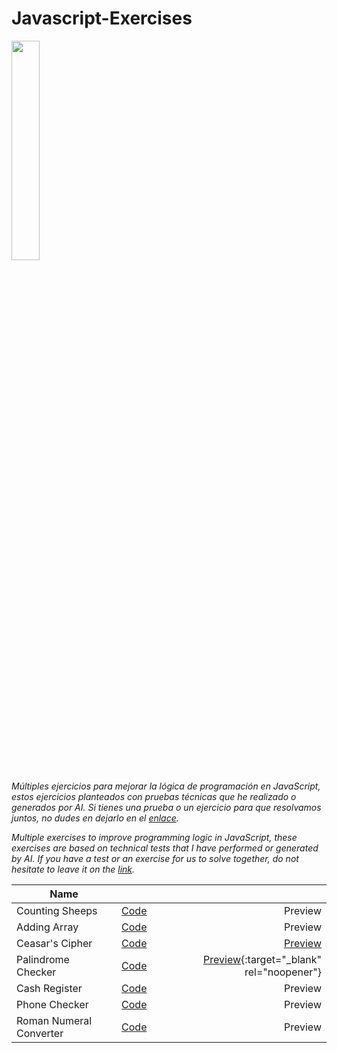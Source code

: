 # Javascript-Exercises
<img src="https://upload.wikimedia.org/wikipedia/commons/6/6a/JavaScript-logo.png" width="30%">

_Múltiples ejercicios para mejorar la lógica de programación en JavaScript, estos ejercicios planteados con pruebas técnicas que he realizado o generados por AI. Si tienes una prueba o un ejercicio para que resolvamos juntos, no dudes en dejarlo en el [enlace](https://github.com/borgesmj/Javascript-Exercises/issues)._


_Multiple exercises to improve programming logic in JavaScript, these exercises are based on technical tests that I have performed or generated by AI. If you have a test or an exercise for us to solve together, do not hesitate to leave it on the [link](https://github.com/borgesmj/Javascript-Exercises/issues)._

| Name      |       |   |
| ------------- |:-------------:| -----:|
| Counting Sheeps     | [Code](https://github.com/borgesmj/Javascript-Exercises/tree/main/Counting-sheeps#counting-sheeps) | Preview |
| Adding Array      | [Code](https://github.com/borgesmj/Javascript-Exercises/tree/main/Adding-Array#adding-arrays)     |   Preview |
| Ceasar's Cipher     | [Code](https://github.com/borgesmj/Javascript-Exercises/blob/main/Ceasars-cipher/README.md#ceasars-cipher)      |   [Preview](https://codepen.io/borgesmj19/full/GRXLwzd) |
| Palindrome Checker     | [Code](https://github.com/borgesmj/Javascript-Exercises/blob/main/Palindrome-Checker/README.md#palindrome-checker)    |   [Preview](https://codepen.io/borgesmj19/full/oNPRZyd){:target="_blank" rel="noopener"} |
| Cash Register     | [Code](https://github.com/borgesmj/Javascript-Exercises/blob/main/Cash-Register/README.md#cash-register)    |   Preview |
| Phone Checker     | [Code](https://github.com/borgesmj/Javascript-Exercises/blob/main/Phone-checker/README.md#phone-checker)    |   Preview |
| Roman Numeral Converter   | [Code](https://github.com/borgesmj/Javascript-Exercises/tree/main/Roman-Numeral-Converter#roman-numeral-converter)    |   Preview |

